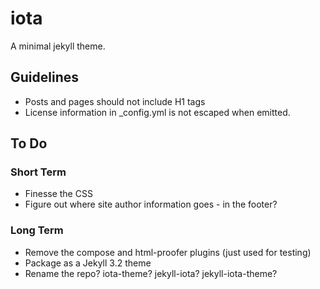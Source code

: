 # iota

A minimal jekyll theme.

## Guidelines

* Posts and pages should not include H1 tags
* License information in _config.yml is not escaped when emitted.

## To Do

### Short Term

* Finesse the CSS
* Figure out where site author information goes - in the footer?

### Long Term

* Remove the compose and html-proofer plugins (just used for testing)
* Package as a Jekyll 3.2 theme
* Rename the repo? iota-theme? jekyll-iota? jekyll-iota-theme?
